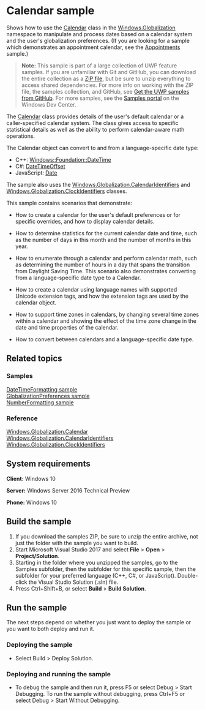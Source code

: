 <!--
  category: GlobalizationAndLocalization
  samplefwlink: http://go.microsoft.com/fwlink/p/?LinkId=624043
-->

# Calendar sample

Shows how to use the [Calendar](http://msdn.microsoft.com/library/windows/apps/br206724) class in the
[Windows.Globalization](https://msdn.microsoft.com/library/windows/apps/windows.globalization.aspx)
namespace to manipulate and process dates based on a calendar system and the user's globalization preferences.
(If you are looking for a sample which demonstrates an appointment calendar, see the [Appointments](../Appointments) sample.)

> **Note:** This sample is part of a large collection of UWP feature samples. 
> If you are unfamiliar with Git and GitHub, you can download the entire collection as a 
> [ZIP file](https://github.com/Microsoft/Windows-universal-samples/archive/master.zip), but be 
> sure to unzip everything to access shared dependencies. For more info on working with the ZIP file, 
> the samples collection, and GitHub, see [Get the UWP samples from GitHub](https://aka.ms/ovu2uq). 
> For more samples, see the [Samples portal](https://aka.ms/winsamples) on the Windows Dev Center. 

The
[Calendar](http://msdn.microsoft.com/library/windows/apps/br206724)
class provides details of the user's default calendar or a caller-specified calendar system.
The class gives access to specific statistical details
as well as the ability to perform calendar-aware math operations.

The Calendar object can convert to and from a language-specific date type:

* C++: [Windows::Foundation::DateTime](https://msdn.microsoft.com/library/windows/apps/windows.foundation.datetime.aspx)
* C#: [DateTimeOffset](http://msdn.microsoft.com/library/windows/apps/system.datetimeoffset.aspx)
* JavaScript: [Date](https://msdn.microsoft.com/library/windows/apps/cd9w2te4.aspx)

The sample also uses the
[Windows.Globalization.CalendarIdentifiers](http://msdn.microsoft.com/library/windows/apps/br229460)
and
[Windows.Globalization.ClockIdentifiers](http://msdn.microsoft.com/library/windows/apps/br229462)
classes.

This sample contains scenarios that demonstrate:

* How to create a calendar for the user's default preferences or for specific overrides, and how to display calendar details. 

* How to determine statistics for the current calendar date and time, such as the number of days in this month and the number of months in this year. 

* How to enumerate through a calendar and perform calendar math, such as determining the number of hours in a day that spans the transition from Daylight Saving Time. 
This scenario also demonstrates converting from a language-specific date type to a Calendar.

* How to create a calendar using language names with supported Unicode extension tags, and how the extension tags are used by the calendar object. 

* How to support time zones in calendars, by changing several time zones within a calendar and showing the effect of the time zone change in the date and time properties of the calendar. 

* How to convert between calendars and a language-specific date type.

## Related topics

### Samples

[DateTimeFormatting sample](../DateTimeFormatting)  
[GlobalizationPreferences sample](../GlobalizationPreferences)  
[NumberFormatting sample](../NumberFormatting)  

### Reference

[Windows.Globalization.Calendar](http://msdn.microsoft.com/library/windows/apps/br206724)  
[Windows.Globalization.CalendarIdentifiers](http://msdn.microsoft.com/library/windows/apps/br229460)  
[Windows.Globalization.ClockIdentifiers](http://msdn.microsoft.com/library/windows/apps/br229462)  

## System requirements

**Client:** Windows 10

**Server:** Windows Server 2016 Technical Preview

**Phone:** Windows 10

## Build the sample

1. If you download the samples ZIP, be sure to unzip the entire archive, not just the folder with the sample you want to build. 
2. Start Microsoft Visual Studio 2017 and select **File** \> **Open** \> **Project/Solution**.
3. Starting in the folder where you unzipped the samples, go to the Samples subfolder, then the subfolder for this specific sample, then the subfolder for your preferred language (C++, C#, or JavaScript). Double-click the Visual Studio Solution (.sln) file.
4. Press Ctrl+Shift+B, or select **Build** \> **Build Solution**.

## Run the sample

The next steps depend on whether you just want to deploy the sample or you want to both deploy and run it.

### Deploying the sample

- Select Build > Deploy Solution.

### Deploying and running the sample

- To debug the sample and then run it, press F5 or select Debug >  Start Debugging. To run the sample without debugging, press Ctrl+F5 or select Debug > Start Without Debugging. 

